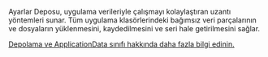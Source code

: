 ﻿Ayarlar Deposu, uygulama verileriyle çalışmayı kolaylaştıran uzantı yöntemleri sunar. Tüm uygulama klasörlerindeki bağımsız veri parçalarının ve dosyaların yüklenmesini, kaydedilmesini ve seri hale getirilmesini sağlar.

[Depolama ve ApplicationData sınıfı hakkında daha fazla bilgi edinin.](https://docs.microsoft.com/uwp/api/windows.storage.applicationdata)
